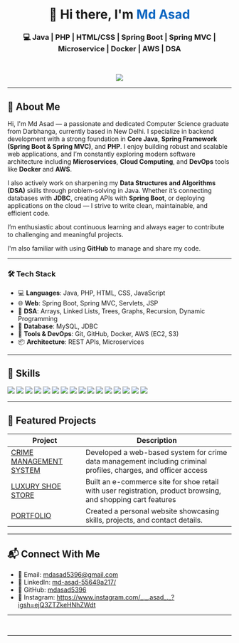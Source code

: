 
<div align="center">
  <h1>👋 Hi there, I'm <span style="color:#0a66c2">Md Asad</span></h1>
  <h3>💻 Java | PHP | HTML/CSS | Spring Boot | Spring MVC | Microservice | Docker | AWS | DSA </h3>
  <br/>
  <p align="center">
  <img src="https://readme-typing-svg.herokuapp.com?font=Fira+Code&size=22&duration=4000&pause=1000&center=true&vCenter=true&width=550&lines=Hi,+I'm+Mohamad+Asad;Java+%7C+PHP+%7C+Spring+Boot+Developer;I+love+building+robust+backend+systems;I+solve+real-world+problems+with+code;Let's+connect+and+collaborate!"/>
</p>


</div>

---
## 👋 About Me

Hi, I'm Md Asad — a passionate and dedicated Computer Science graduate from Darbhanga, currently based in New Delhi. I specialize in backend development with a strong foundation in **Core Java**, **Spring Framework (Spring Boot & Spring MVC)**, and **PHP**. I enjoy building robust and scalable web applications, and I’m constantly exploring modern software architecture including **Microservices**, **Cloud Computing**, and **DevOps** tools like **Docker** and **AWS**.

I also actively work on sharpening my **Data Structures and Algorithms (DSA)** skills through problem-solving in Java. Whether it’s connecting databases with **JDBC**, creating APIs with **Spring Boot**, or deploying applications on the cloud — I strive to write clean, maintainable, and efficient code.

I’m enthusiastic about continuous learning and always eager to contribute to challenging and meaningful projects.

I'm also familiar with using **GitHub** to manage and share my code.


---

### 🛠️ Tech Stack

- 💻 **Languages**: Java, PHP, HTML, CSS, JavaScript  
- 🌐 **Web**: Spring Boot, Spring MVC, Servlets, JSP  
- 🧠 **DSA**: Arrays, Linked Lists, Trees, Graphs, Recursion, Dynamic Programming  
- 🐬 **Database**: MySQL, JDBC  
- 🚀 **Tools & DevOps**: Git, GitHub, Docker, AWS (EC2, S3)  
- 📦 **Architecture**: REST APIs, Microservices  




---

## 🧠 Skills

<p>
  
  <img src="https://img.shields.io/badge/Core_Java-%23ED8B00.svg?style=flat-square&logo=java&logoColor=white"/>
  <img src="https://img.shields.io/badge/PHP-%23777BB4.svg?style=flat-square&logo=php&logoColor=white"/>  
  <img src="https://img.shields.io/badge/HTML5-%23E34F26.svg?style=flat-square&logo=html5&logoColor=white"/>
  <img src="https://img.shields.io/badge/CSS3-%231572B6.svg?style=flat-square&logo=css3&logoColor=white"/>
  <img src="https://img.shields.io/badge/JavaScript-%23F7DF1E.svg?style=flat-square&logo=javascript&logoColor=black"/>
  <img src="https://img.shields.io/badge/Spring_Boot-%236DB33F.svg?style=flat-square&logo=spring-boot&logoColor=white"/>
  <img src="https://img.shields.io/badge/Spring_MVC-%236DB33F.svg?style=flat-square&logo=spring&logoColor=white"/>
  <img src="https://img.shields.io/badge/Microservices-%23007ACC.svg?style=flat-square&logo=microsoft&logoColor=white"/>
  <img src="https://img.shields.io/badge/JDBC-%23007396.svg?style=flat-square"/>
  <img src="https://img.shields.io/badge/Servlets-%23007396.svg?style=flat-square"/>
  <img src="https://img.shields.io/badge/Docker-%230db7ed.svg?style=flat-square&logo=docker&logoColor=white"/>
  <img src="https://img.shields.io/badge/AWS-%23FF9900.svg?style=flat-square&logo=amazon-aws&logoColor=white"/>
  <img src="https://img.shields.io/badge/Data_Structures_&_Algorithms-%23FFA500.svg?style=flat-square&logo=algorithm&logoColor=white"/>
  <img src="https://img.shields.io/badge/SQL-%23007396.svg?style=flat-square&logo=mysql&logoColor=white"/>
  <img src="https://img.shields.io/badge/Git-%23F05032.svg?style=flat-square&logo=git&logoColor=white"/>
  <img src="https://img.shields.io/badge/GitHub-%23121011.svg?style=flat-square&logo=github&logoColor=white"/>
</p>

---

## 📂 Featured Projects

| Project | Description |
|--------|-------------|
| [CRIME MANAGEMENT SYSTEM](https://github.com/mdasad5396/CRIME-MANAGEMENT-SYSTEM) | Developed a web-based system for crime data management including criminal profiles, charges, and officer access |
| [LUXURY SHOE STORE](https://github.com/mdasad5396/LUXURY-SHOE-STORE) | Built an e-commerce site for shoe retail with user registration, product browsing, and shopping cart features |
| [PORTFOLIO](https://github.com/mdasad5396/Portfolio) | Created a personal website showcasing skills, projects, and contact details. |

---

## 📬 Connect With Me

- 📧 Email: [mdasad5396@gmail.com](mailto:mdasad5396@gmail.com)
- 💼 LinkedIn: [md-asad-55649a217/](https://www.linkedin.com/in/md-asad-55649a217/)
- 🐙 GitHub: [mdasad5396](https://github.com/mdasad5396)
- 📲 Instagram: https://www.instagram.com/_._.asad_._?igsh=ejQ3ZTZkeHNhZWdt




---



<br/>



---
<!---
> 💡 I love solving real-world challenges and writing code that’s clean, functional, and impactful.



mdasad5396/mdasad5396 is a ✨ special ✨ repository because its `README.md` (this file) appears on your GitHub profile.
You can click the Preview link to take a look at your changes.
--->
